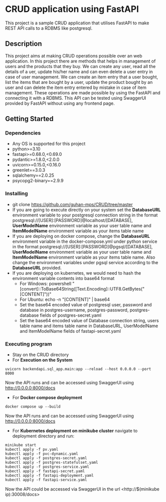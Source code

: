 # CRUD application using FastAPI

This project is a sample CRUD application that utilises FastAPI to make REST API calls to a RDBMS like postgresql.

## Description

This project aims at making CRUD operations possible over an web application. In this project there are methods that helps in management of users and the products that they buy. We can create any user, read all the details of a uer, update his/her name and can even delete a user entry in case of user management. We can create an item entry that a user bought, list the items that are bought by a user, update the  product bought by an user and can delete the item entry entered by mistake in case of item management. These operations are made possible by using the FastAPI and connecting it with a RDBMS. This API can be tested using SwaggerUI provided by FastAPI without using any frontend page.

## Getting Started

### Dependencies

* Any OS is supported for this project
* python>=3.10
* fastapi>=0.68.0,<0.69.0
* pydantic>=1.8.0,<2.0.0
* uvicorn>=0.15.0,<0.16.0
* greenlet==3.0.3
* sqlalchemy==2.0.25
* psycopg2-binary==2.9.9

### Installing

* git clone https://github.com/guhan-mps/CRUD/tree/master
* If you are going to execute directly on your system set the **DatabaseURL** environment variable to your postgresql connection string in the format postgresql://\[USER\]:\[PASSWORD\]@localhost/\[DATABASE\], **UserModelName** environment variable as your user table name and **ItemModelName** environment variable as your items table name
* If you are deploying on docker compose, change the **DatabaseURL** environment variable in the docker-compose.yml under python service in the format postgresql://\[USER\]:\[PASSWORD\]@pgsql/\[DATABASE\], **UserModelName** environment variable as your user table name and **ItemModelName** environment variable as your items table name. Also change the environment variables under pgsql service according to the **DatabaseURL** provided.
* If you are deploying on kubernetes, we would need to hash the environment variable contents into base64 format
    - For Windows: powershell \"\[convert\]::ToBase64String\(\[Text.Encoding\]::UTF8.GetBytes\(\"\[CONTENT\]\"\)\)\"
    - For Ubuntu: echo -n \"\[CONTENT\]\" | base64
    - Set the base64 encoded value of postgresql user, password and database in postgres-username, postgres-password, postgres-database fields of postgres-secret.yaml
    - Set the base64 encoded value of Database connection string, users table name and items table name in DatabaseURL, UserModelName and ItemModelName fields of fastapi-secret.yaml

### Executing program
* Stay on the CRUD directory
* For **Execution on the System** 
```
uvicorn backendapi.sql_app.main:app --reload --host 0.0.0.0 --port 8000
```
Now the API runs and can be accessed using SwaggerUI using <http://0.0.0.0:8000/docs>
* For **Docker compose deployment**
```
docker compose up --build
```
Now the API runs and can be accessed using SwaggerUI using <http://0.0.0.0:8000/docs>

* For **Kubernetes deployment on minikube cluster** navigate to deployment directory and run:
```
minikube start
kubectl apply -f pv.yaml
kubectl apply -f pvc-dynamic.yaml
kubectl apply -f postgres-secret.yaml
kubectl apply -f postgres-statefulset.yaml
kubectl apply -f postgres-service.yaml
kubectl apply -f fastapi-secret.yaml
kubectl apply -f fastapi-deployment.yaml
kubectl apply -f fastapi-service.yaml
```
Now the API could be accessed via SwaggerUI in the url <http://$(minikube ip):30008/docs>